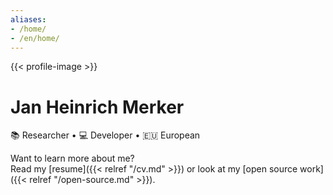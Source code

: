 ```yaml
---
aliases:
- /home/
- /en/home/
---
```


{{< profile-image >}}

# Jan Heinrich Merker

📚&nbsp;Researcher • 💻&nbsp;Developer • 🇪🇺&nbsp;European

[<i class="fa-solid fa-envelope"></i>](mailto:heinrich@merker.id "E-Mail")
[<i class="fa-brands fa-github"></i>](https://github.com/heinrichreimer/ "GitHub")
[<i class="fa-brands fa-twitter"></i>](https://twitter.com/H1iReimer/ "Twitter")
<a rel="me" href="https://mastodon.acm.org/@jhreimer" title="Mastodon"><i class="fa-brands fa-mastodon"></i></a>
[<i class="fa-brands fa-linkedin"></i>](https://linkedin.com/in/heinrichreimer/ "LinkedIn")
[<i class="fa-solid fa-person-hiking"></i>](https://komoot.com/user/1467080411664 "Komoot")
[<i class="fa-brands fa-instagram"></i>](https://instagram.com/heinrichreimer/ "Instagram")
[<i class="fa-brands fa-google-scholar"></i>](https://scholar.google.de/citations?user=CKodR1QAAAAJ "Google Scholar")
[<i class="fa-brands fa-orcid"></i>](https://orcid.org/0000-0003-1992-8696 "ORCiD")
[<i class="fa-brands fa-whatsapp"></i>](https://api.whatsapp.com/send/?phone=491749273954 "WhatsApp")
[<i class="fa-brands fa-paypal"></i>](https://paypal.me/HeinrichReimer/ "PayPal")

Want to learn more about me?  
Read my [resume]({{< relref "/cv.md" >}})
or look at my [open source work]({{< relref "/open-source.md" >}}).
